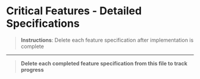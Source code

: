 # Critical Features - Detailed Specifications

> **Instructions**: Delete each feature specification after implementation is complete

---

> **Delete each completed feature specification from this file to track progress**
